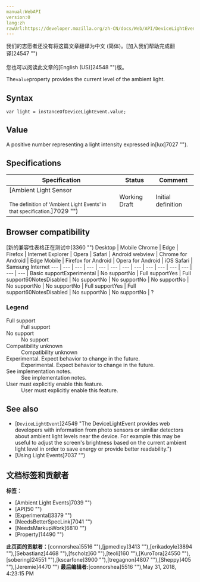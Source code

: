 ```yaml
---
manual:WebAPI
version:0
lang:zh
rawUrl:https://developer.mozilla.org/zh-CN/docs/Web/API/DeviceLightEvent/value
---
```




<bdi>我们的志愿者还没有将这篇文章翻译为<bdi>中文 (简体)</bdi>。[加入我们帮助完成翻译]24547 "")<br></br>您也可以阅读此文章的[English (US)]24548 "")版。</bdi>






The`value`property provides the current level of the ambient light.


## Syntax<a name="Syntax"></a>

```
var light = instanceOfDeviceLightEvent.value;
```

## Value<a name="Value"></a>


A positive number representing a light intensity expressed in[lux]7027 "").


## Specifications<a name="Specifications"></a>
Specification | Status | Comment 
 ---  |  ---  |  ---  | 
[Ambient Light Sensor<br></br><small>The definition of &#39;Ambient Light Events&#39; in that specification.</small>]7029 "") | Working Draft | Initial definition 


## Browser compatibility<a name="Browser_compatibility"></a>
[新的兼容性表格正在测试中<i></i>]3360 "")
<abbr>Desktop<i></i></abbr> | <abbr>Mobile<i></i></abbr> 
<abbr>Chrome<i></i></abbr> | <abbr>Edge<i></i></abbr> | <abbr>Firefox<i></i></abbr> | <abbr>Internet Explorer<i></i></abbr> | <abbr>Opera<i></i></abbr> | <abbr>Safari<i></i></abbr> | <abbr>Android webview<i></i></abbr> | <abbr>Chrome for Android<i></i></abbr> | <abbr>Edge Mobile<i></i></abbr> | <abbr>Firefox for Android<i></i></abbr> | <abbr>Opera for Android<i></i></abbr> | <abbr>iOS Safari<i></i></abbr> | <abbr>Samsung Internet<i></i></abbr> 
 ---  |  ---  |  ---  |  ---  |  ---  |  ---  |  ---  |  ---  |  ---  |  ---  |  ---  |  ---  |  ---  |  ---  | 
Basic support<abbr>Experimental<i></i></abbr> | <abbr>No support</abbr>No | <abbr>Full support</abbr>Yes | <abbr>Full support</abbr>60<abbr>Notes<i></i></abbr><abbr>Disabled<i></i></abbr> | <abbr>No support</abbr>No | <abbr>No support</abbr>No | <abbr>No support</abbr>No | <abbr>No support</abbr>No | <abbr>No support</abbr>No | <abbr>Full support</abbr>Yes | <abbr>Full support</abbr>60<abbr>Notes<i></i></abbr><abbr>Disabled<i></i></abbr> | <abbr>No support</abbr>No | <abbr>No support</abbr>No | <abbr>?</abbr> 


### Legend<a name="Legend"></a>
<dl><dt id=''><abbr>Full support</abbr></dt><dd>Full support</dd><dt id=''><abbr>No support</abbr></dt><dd>No support</dd><dt id=''><abbr>Compatibility unknown</abbr></dt><dd>Compatibility unknown</dd><dt id=''><abbr>Experimental. Expect behavior to change in the future.<i></i></abbr></dt><dd>Experimental. Expect behavior to change in the future.</dd><dt id=''><abbr>See implementation notes.<i></i></abbr></dt><dd>See implementation notes.</dd><dt id=''><abbr>User must explicitly enable this feature.<i></i></abbr></dt><dd>User must explicitly enable this feature.</dd></dl>

## See also<a name="See_also"></a>

* [`DeviceLightEvent`]24549 "The DeviceLightEvent provides web developers with information from photo sensors or similiar detectors about ambient light levels near the device. For example this may be useful to adjust the screen's brightness based on the current ambient light level in order to save energy or provide better readability.")
* [Using Light Events]7037 "")



## 文档标签和贡献者
**标签：**
* [Ambient Light Events]7039 "")
* [API]50 "")
* [Experimental]3379 "")
* [NeedsBetterSpecLink]7041 "")
* [NeedsMarkupWork]6810 "")
* [Property]14490 "")

**此页面的贡献者：**[connorshea]5516 ""),[jpmedley]3413 ""),[erikadoyle]3894 ""),[Sebastianz]4468 ""),[fscholz]60 ""),[teoli]160 ""),[KuroTora]24550 ""),[sobering]24551 ""),[kscarfone]3900 ""),[tregagnon]4807 ""),[Sheppy]405 ""),[Jeremie]4470 "")
**最后编辑者:**[connorshea]5516 ""),<time>May 31, 2018, 4:23:15 PM</time>


